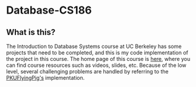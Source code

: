 # Database-CS186
## What is this?
The Introduction to Database Systems course at UC Berkeley has some projects that need to be completed, and this is my code implementation of the project in this course. The home page of this course is [here](https://cs186berkeley.net/sp21/), where you can find course resources such as videos, slides, etc. Because of the low level, several challenging problems are handled by referring to the [PKUFlyingPig's](https://github.com/PKUFlyingPig/CS186-Rookiedb) implementation.
